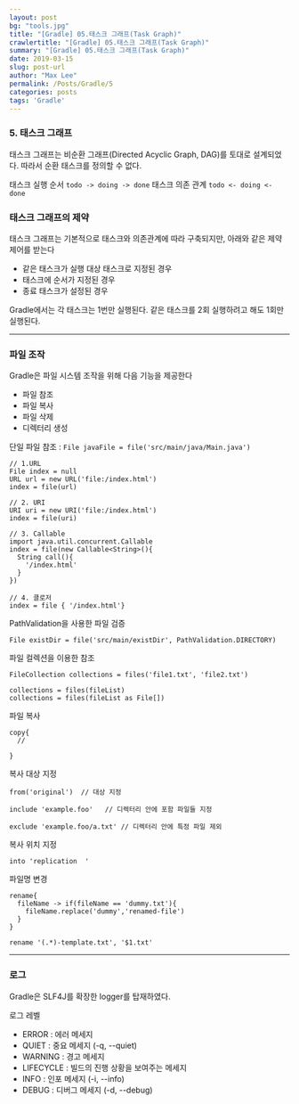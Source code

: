 ```yaml
---
layout: post
bg: "tools.jpg"
title: "[Gradle] 05.태스크 그래프(Task Graph)"
crawlertitle: "[Gradle] 05.태스크 그래프(Task Graph)"
summary: "[Gradle] 05.태스크 그래프(Task Graph)"
date: 2019-03-15
slug: post-url
author: "Max Lee"
permalink: /Posts/Gradle/5
categories: posts
tags: 'Gradle'
---
```


### 5. 태스크 그래프

태스크 그래프는 비순환 그래프(Directed Acyclic Graph, DAG)를 토대로 설계되었다. 
따라서 순환 태스크를 정의할 수 없다.

태스크 실행 순서
`todo -> doing -> done`
태스크 의존 관계
`todo <- doing <- done`

### 태스크 그래프의 제약

태스크 그래프는 기본적으로 태스크와 의존관계에 따라 구축되지만, 아래와 같은 제약 제어를 받는다
- 같은 태스크가 실행 대상 태스크로 지정된 경우
- 태스크에 순서가 지정된 경우
- 종료 태스크가 설정된 경우

Gradle에서는 각 태스크는 1번만 실행된다. 같은 태스크를 2회 실행하려고 해도 1회만 실행된다.

---
### 파일 조작

Gradle은 파일 시스템 조작을 위해 다음 기능을 제공한다
- 파일 참조
- 파일 복사
- 파일 삭제
- 디렉터리 생성

단일 파일 참조 : `File javaFile = file('src/main/java/Main.java')`

```
// 1.URL
File index = null
URL url = new URL('file:/index.html')
index = file(url)

// 2. URI
URI uri = new URI('file:/index.html')
index = file(uri)

// 3. Callable
import java.util.concurrent.Callable
index = file(new Callable<String>(){
  String call(){
    '/index.html'
  }
})

// 4. 클로저 
index = file { '/index.html'}
```

PathValidation을 사용한 파일 검증
```
File existDir = file('src/main/existDir', PathValidation.DIRECTORY)
``` 

파일 컬렉션을 이용한 참조
```
FileCollection collections = files('file1.txt', 'file2.txt')

collections = files(fileList)
collections = files(fileList as File[])
```

파일 복사
```
copy{
  //
  
}
```

복사 대상 지정 
```
from('original')  // 대상 지정

include 'example.foo'   // 디렉터리 안에 포함 파일들 지정

exclude 'example.foo/a.txt' // 디렉터리 안에 특정 파일 제외
```

복사 위치 지정
```
into 'replication  '
```

파일명 변경
```
rename{
  fileName -> if(fileName == 'dummy.txt'){
    fileName.replace('dummy','renamed-file')
  }
}

rename '(.*)-template.txt', '$1.txt'
```
---

### 로그
Gradle은 SLF4J를 확장한 logger를 탑재하였다. 

로그 레벨
- ERROR : 에러 메세지
- QUIET : 중요 메세지 (-q, --quiet)
- WARNING : 경고 메세지
- LIFECYCLE : 빌드의 진행 상황을 보여주는 메세지
- INFO : 인포 메세지 (-i, --info)
- DEBUG : 디버그 메세지 (-d, --debug)
